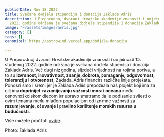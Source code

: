 ```yaml
---
publishDate: Nov 18 2022
title: Svečana dodjela stipendija i donacija Zaklade Adris
description: U Preporodnoj dvorani Hrvatske akademije znanosti i umjetnosti 15. studenog
  2022. godine održana je svečana dodjela stipendija i donacija Zaklade Adris.
image: "~/assets/images/adris.jpg"
category: []
tags: []
canonical: https://astrowind.vercel.app/dodjela-donacija

---
```

U Preporodnoj dvorani Hrvatske akademije znanosti i umjetnosti 15. studenog 2022. godine održana je svečana dodjela stipendija i donacija Zaklade Adris. Već dugi niz godina, sljedeći vrijednosti na kojima počiva, a to su **izvrsnost, inovativnost, znanje, dobrota, pomaganje, odgovornost, toleranciju i otvorenost**, Zaklada_Adris financira različite linije projekata. Ponosni smo i sretni jer je Zaklada Adris prepoznala naš projekt koji ima za cilj ima **doprinijeti razumijevanju važnosti mora i oceana** među osnovnoškolskom djecom jer upravo smatramo da je podizanje svijesti o ovim temama među mlađom populacijom od iznimne važnosti za **razumijevanje, očuvanje i pravilno korištenje morskih resursa u budućnosti**.

Više možete pročitati [ovdje](https://www.adris.hr/odnosi-s-javnoscu/vijesti/zaklada-adris-svecanoscu-u-preporodnoj-dvorani-zakljucen-16-donacijski-ciklus/).

Photo: Zaklada Adris